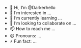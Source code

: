 - 👋 Hi, I’m @Darkerhello
- 👀 I’m interested in ...
- 🌱 I’m currently learning ...
- 💞️ I’m looking to collaborate on ...
- 📫 How to reach me ...
- 😄 Pronouns: ...
- ⚡ Fun fact: ...

<!---
Darkerhello/Darkerhello is a ✨ special ✨ repository because its `README.md` (this file) appears on your GitHub profile.
You can click the Preview link to take a look at your changes.
--->
